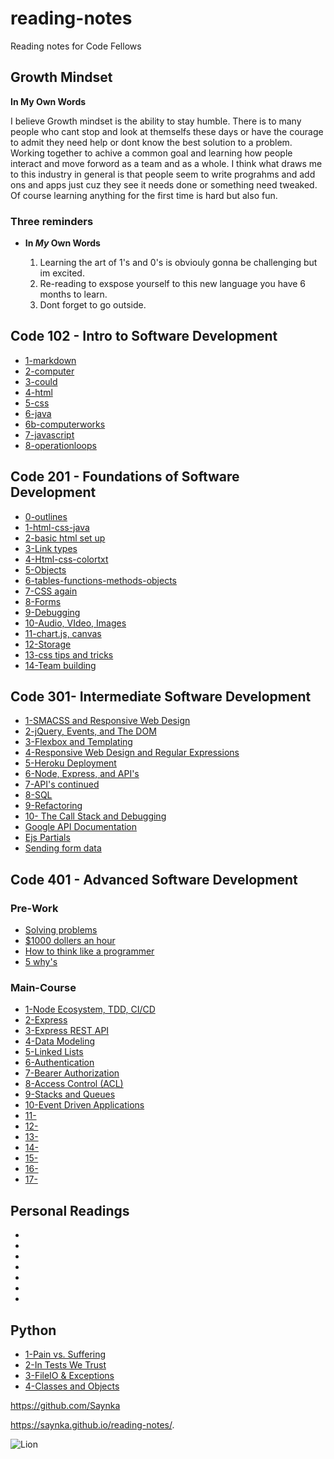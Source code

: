 # reading-notes

Reading notes for Code Fellows

## Growth Mindset

**In My Own Words**

I believe Growth mindset is the ability to stay humble. There is to many people who cant stop and look at themselfs these days or have the courage to admit they need help or dont know the best solution to a problem. Working together to achive a common goal and learning how people interact and move forword as a team and as a whole. I think what draws me to this industry in general is that people seem to write prograhms and add ons and apps just cuz they see it needs done or something need tweaked. Of course learning anything for the first time is hard but also fun.

### Three reminders

- **In _My_ Own Words**

  1. Learning the art of 1's and 0's is obviouly gonna be challenging but im excited.
  2. Re-reading to exspose yourself to this new language you have 6 months to learn.
  3. Dont forget to go outside.

## Code 102 - Intro to Software Development

- [1-markdown](102/1-markdown.md)
- [2-computer](102/2-computer.md)
- [3-could](102/3-computer.md)
- [4-html](102/4-html.md)
- [5-css](102/5-css.md)
- [6-java](102/6-java.md)
- [6b-computerworks](102/6b-computerworks.md)
- [7-javascript](102/7-javascript.md)
- [8-operationloops](102/8-operationloops.md)

## Code 201 - Foundations of Software Development

- [0-outlines](201/class-01.md)
- [1-html-css-java](201/class-02.md)
- [2-basic html set up](201/class-03.md)
- [3-Link types](201/class-04.md)
- [4-Html-css-colortxt](201/class-05.md)
- [5-Objects](201/class-06.md)
- [6-tables-functions-methods-objects](201/class-07.md)
- [7-CSS again](c201/lass-08.md)
- [8-Forms](201/class-09.md)
- [9-Debugging](201/class-10.md)
- [10-Audio, VIdeo, Images](201/class-11.md)
- [11-chart.js, canvas](201/class-12.md)
- [12-Storage](201/lass-13.md)
- [13-css tips and tricks](201/class-14.md)
- [14-Team building](201/class-15.md)

## Code 301- Intermediate Software Development

- [1-SMACSS and Responsive Web Design](301/read1.md)
- [2-jQuery, Events, and The DOM](301/read2.md)
- [3-Flexbox and Templating](301/read3.md)
- [4-Responsive Web Design and Regular Expressions](301/read4.md)
- [5-Heroku Deployment](301/read5.md)
- [6-Node, Express, and API's](301/read6.md)
- [7-API's continued](301/read7.md)
- [8-SQL](301/read8.md)
- [9-Refactoring](301/read9.md)
- [10- The Call Stack and Debugging](301/read10.md)
- [Google API Documentation](301/read11.md)
- [Ejs Partials](301/read12.md)
- [Sending form data](301/read13.md)

## Code 401 - Advanced Software Development

### Pre-Work

- [Solving problems](javascript/preread1.md)
- [$1000 dollers an hour](javascript/preread2.md)
- [How to think like a programmer](javascript/preread3.md)
- [5 why's](javascript/preread4.md)

### Main-Course

- [1-Node Ecosystem, TDD, CI/CD](401/read1.md)
- [2-Express](401/read2.md)
- [3-Express REST API](401/read3.md)
- [4-Data Modeling](401/read4.md)
- [5-Linked Lists](401/read5.md)
- [6-Authentication](401/read6.md)
- [7-Bearer Authorization](401/read7.md)
- [8-Access Control (ACL)](401/read8.md)
- [9-Stacks and Queues](401/read9.md)
- [10-Event Driven Applications](401/read11.md)
- [11-](401/.md)
- [12-](401/.md)
- [13-](401/.md)
- [14-](401/.md)
- [15-](401/.md)
- [16-](401/.md)
- [17-](401/.md)

## Personal Readings

- []()
- []()
- []()
- []()
- []()
- []()
- []()

## Python

- [1-Pain vs. Suffering](python/read1.md)
- [2-In Tests We Trust](python/read2.md)
- [3-FileIO & Exceptions](python/read3.md)
- [4-Classes and Objects](python/read4.md)

https://github.com/Saynka

https://saynka.github.io/reading-notes/.

![Lion](https://images-wixmp-ed30a86b8c4ca887773594c2.wixmp.com/f/c86c729a-2ae0-4bbb-b4cd-6454fd70771c/d93h9lf-a8a7b55e-8120-430e-8a02-01f45106b0bd.jpg?token=eyJ0eXAiOiJKV1QiLCJhbGciOiJIUzI1NiJ9.eyJzdWIiOiJ1cm46YXBwOiIsImlzcyI6InVybjphcHA6Iiwib2JqIjpbW3sicGF0aCI6IlwvZlwvYzg2YzcyOWEtMmFlMC00YmJiLWI0Y2QtNjQ1NGZkNzA3NzFjXC9kOTNoOWxmLWE4YTdiNTVlLTgxMjAtNDMwZS04YTAyLTAxZjQ1MTA2YjBiZC5qcGcifV1dLCJhdWQiOlsidXJuOnNlcnZpY2U6ZmlsZS5kb3dubG9hZCJdfQ.Pgau1Odib_gTM4tS06JD6edYZA_A112bI8rd-P6kW1w)
